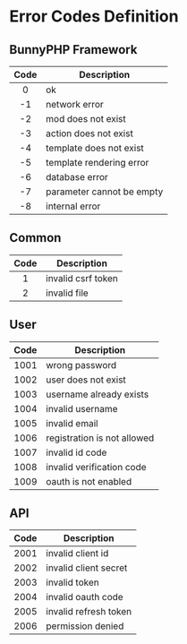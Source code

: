 # Error Codes Definition

## BunnyPHP Framework

|Code|Description|
|:---:|---|
|0|ok|
|-1|network error|
|-2|mod does not exist|
|-3|action does not exist|
|-4|template does not exist|
|-5|template rendering error|
|-6|database error|
|-7|parameter cannot be empty|
|-8|internal error|

## Common

|Code|Description|
|:---:|---|
|1|invalid csrf token|
|2|invalid file|

## User

|Code|Description|
|:---:|---|
|1001|wrong password|
|1002|user does not exist|
|1003|username already exists|
|1004|invalid username|
|1005|invalid email|
|1006|registration is not allowed|
|1007|invalid id code|
|1008|invalid verification code|
|1009|oauth is not enabled|

## API

|Code|Description|
|:---:|---|
|2001|invalid client id|
|2002|invalid client secret|
|2003|invalid token|
|2004|invalid oauth code|
|2005|invalid refresh token|
|2006|permission denied|
